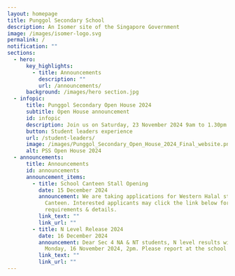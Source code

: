 ```yaml
---
layout: homepage
title: Punggol Secondary School
description: An Isomer site of the Singapore Government
image: /images/isomer-logo.svg
permalink: /
notification: ""
sections:
  - hero:
      key_highlights:
        - title: Announcements
          description: ""
          url: /announcements/
      background: /images/hero section.jpg
  - infopic:
      title: Punggol Secondary Open House 2024
      subtitle: Open House announcement
      id: infopic
      description: Join us on Saturday, 23 November 2024 9am to 1.30pm
      button: Student leaders experience
      url: /student-leaders/
      image: /images/Punggol_Secondary_Open_House_2024_Final_website.png
      alt: PSS Open House 2024
  - announcements:
      title: Announcements
      id: announcements
      announcement_items:
        - title: School Canteen Stall Opening
          date: 15 December 2024
          announcement: We are taking applications for Western Halal stall for our School
            Canteen. Interested applicants may click the link below for
            requirements & details.
          link_text: ""
          link_url: ""
        - title: N Level Release 2024
          date: 16 December 2024
          announcement: Dear Sec 4 NA & NT students, N level results will be released on
            Monday, 16 November 2024, 2pm. Please report at the school hall.
          link_text: ""
          link_url: ""
---
```

